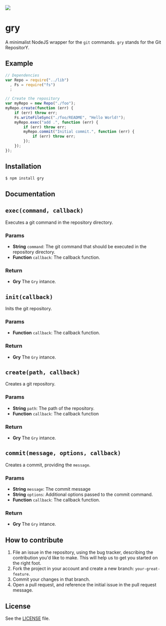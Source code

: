 ![](http://i.imgur.com/vPz8gkX.png)

gry
===
A minimalist NodeJS wrapper for the `git` commands. `gry` stands for the Git RepositorY.

## Example

```js
// Dependencies
var Repo = require("../lib")
  , Fs = require("fs")
  ;

// Create the repository
var myRepo = new Repo("./foo");
myRepo.create(function (err) {
    if (err) throw err;
    Fs.writeFileSync("./foo/README", "Hello World!");
    myRepo.exec("add .", function (err) {
        if (err) throw err;
        myRepo.commit("Initial commit.", function (err) {
            if (err) throw err;
        });
    });
});
```

## Installation

```sh
$ npm install gry
```

## Documentation
## `exec(command, callback)`
Executes a git command in the repository directory.

### Params
- **String** `command`: The git command that should be executed in the repository directory.
- **Function** `callback`: The callback function.

### Return
- **Gry** The `Gry` intance.

## `init(callback)`
Inits the git repository.

### Params
- **Function** `callback`: The callback function.

### Return
- **Gry** The `Gry` intance.

## `create(path, callback)`
Creates a git repository.

### Params
- **String** `path`: The path of the repository.
- **Function** `callback`: The callback function

### Return
- **Gry** The `Gry` intance.

## `commit(message, options, callback)`
Creates a commit, providing the `message`.

### Params
- **String** `message`: The commit message
- **String** `options`: Additional options passed to the commit command.
- **Function** `callback`: The callback function.

### Return
- **Gry** The `Gry` intance.



## How to contribute

1. File an issue in the repository, using the bug tracker, describing the
   contribution you'd like to make. This will help us to get you started on the
   right foot.
2. Fork the project in your account and create a new branch:
   `your-great-feature`.
3. Commit your changes in that branch.
4. Open a pull request, and reference the initial issue in the pull request
   message.

## License
See the [LICENSE](./LICENSE) file.
